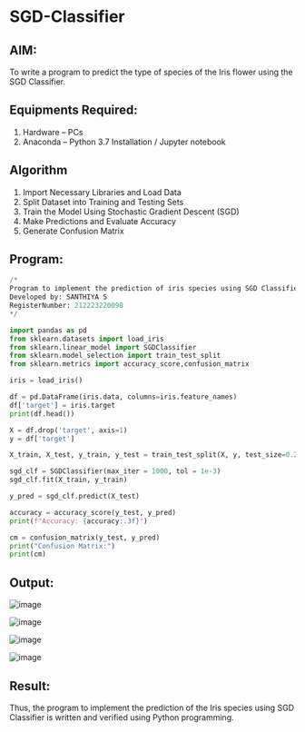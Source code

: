 # SGD-Classifier
## AIM:
To write a program to predict the type of species of the Iris flower using the SGD Classifier.

## Equipments Required:
1. Hardware – PCs
2. Anaconda – Python 3.7 Installation / Jupyter notebook

## Algorithm
1. Import Necessary Libraries and Load Data
2. Split Dataset into Training and Testing Sets
3. Train the Model Using Stochastic Gradient Descent (SGD)
4. Make Predictions and Evaluate Accuracy
5. Generate Confusion Matrix

## Program:
```Python
/*
Program to implement the prediction of iris species using SGD Classifier.
Developed by: SANTHIYA S
RegisterNumber: 212223220098
*/

import pandas as pd
from sklearn.datasets import load_iris
from sklearn.linear_model import SGDClassifier
from sklearn.model_selection import train_test_split
from sklearn.metrics import accuracy_score,confusion_matrix

iris = load_iris()

df = pd.DataFrame(iris.data, columns=iris.feature_names)
df['target'] = iris.target
print(df.head())

X = df.drop('target', axis=1)
y = df['target']

X_train, X_test, y_train, y_test = train_test_split(X, y, test_size=0.2, random_state=42)

sgd_clf = SGDClassifier(max_iter = 1000, tol = 1e-3)
sgd_clf.fit(X_train, y_train)

y_pred = sgd_clf.predict(X_test)

accuracy = accuracy_score(y_test, y_pred)
print(f"Accuracy: {accuracy:.3f}")

cm = confusion_matrix(y_test, y_pred)
print("Confusion Matrix:")
print(cm)

```

## Output:
![image](https://github.com/user-attachments/assets/e5d375e1-3d23-4102-8e5c-40139df6b2d2)

![image](https://github.com/user-attachments/assets/8fd94b4e-20db-4489-a082-8f70b3007070)

![image](https://github.com/user-attachments/assets/7478569b-1f31-44d1-b8bd-a36762b97297)

![image](https://github.com/user-attachments/assets/442bd768-c880-4d8e-ad07-cc6f3faed611)


## Result:
Thus, the program to implement the prediction of the Iris species using SGD Classifier is written and verified using Python programming.
